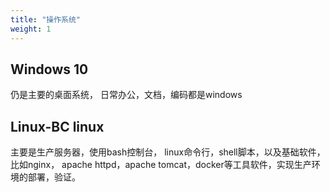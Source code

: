 ```yaml
---
title: "操作系统"
weight: 1
---
```


## Windows 10

仍是主要的桌面系统， 日常办公，文档，编码都是windows

## Linux-BC linux

主要是生产服务器，使用bash控制台， linux命令行，shell脚本，以及基础软件， 比如nginx， apache httpd，apache tomcat，docker等工具软件，实现生产环境的部署，验证。
